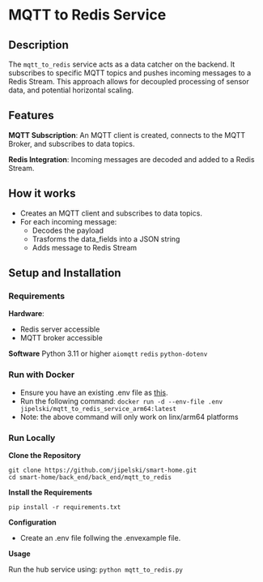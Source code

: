 # MQTT to Redis Service

## Description

The `mqtt_to_redis` service acts as a data catcher on the backend. It subscribes to specific MQTT topics and pushes incoming messages to a Redis Stream. This approach allows for decoupled processing of sensor data, and potential horizontal scaling.

## Features

 **MQTT Subscription**: 
 An MQTT client is created, connects to the MQTT Broker, and subscribes to data topics.
 
 **Redis Integration**: 
 Incoming messages are decoded and added to a Redis Stream.

## How it works

- Creates an MQTT client and subscribes to data topics.
- For each incoming message:
  - Decodes the payload
  - Trasforms the data_fields into a JSON string
  - Adds message to Redis Stream

## Setup and Installation

### Requirements

**Hardware**:
- Redis server accessible
- MQTT broker accessible

**Software**
Python 3.11 or higher
`aiomqtt`
`redis`
`python-dotenv`

### Run with Docker

- Ensure you have an existing .env file as <a href=".envexample">this</a>.
- Run the following command:
  `docker run -d --env-file .env jipelski/mqtt_to_redis_service_arm64:latest`
- Note: the above command will only work on linx/arm64 platforms

### Run Locally

**Clone the Repository**
```
git clone https://github.com/jipelski/smart-home.git
cd smart-home/back_end/back_end/mqtt_to_redis
```

**Install the Requirements**

`pip install -r requirements.txt`

**Configuration**
- Create an .env file follwing the .envexample file.

**Usage**

Run the hub service using:
`python mqtt_to_redis.py`
